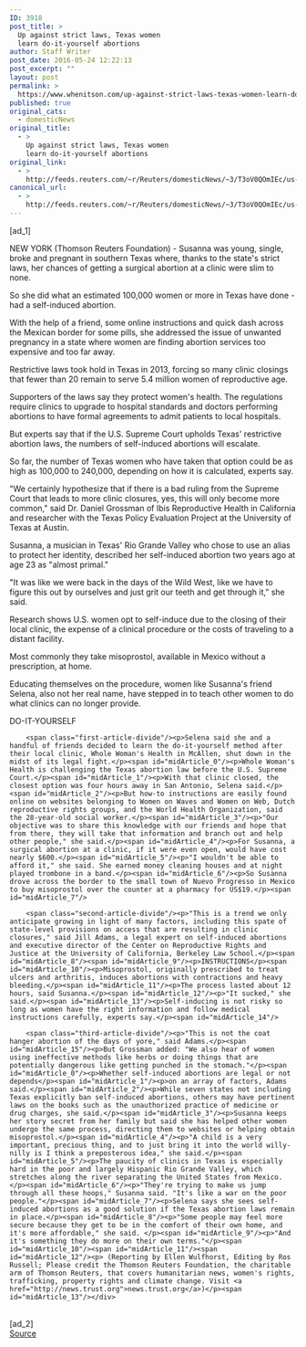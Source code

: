 ```yaml
---
ID: 3918
post_title: >
  Up against strict laws, Texas women
  learn do-it-yourself abortions
author: Staff Writer
post_date: 2016-05-24 12:22:13
post_excerpt: ""
layout: post
permalink: >
  https://www.whenitson.com/up-against-strict-laws-texas-women-learn-do-it-yourself-abortions/
published: true
original_cats:
  - domesticNews
original_title:
  - >
    Up against strict laws, Texas women
    learn do-it-yourself abortions
original_link:
  - >
    http://feeds.reuters.com/~r/Reuters/domesticNews/~3/T3oV0QOmIEc/us-abortion-usa-texas-doityourself-idUSKCN0YF1BC
canonical_url:
  - >
    http://feeds.reuters.com/~r/Reuters/domesticNews/~3/T3oV0QOmIEc/us-abortion-usa-texas-doityourself-idUSKCN0YF1BC
---
```

 [ad_1]
<br><div id="articleText">
<span id="midArticle_start"/>

<span id="midArticle_0"/><span class="focusParagraph" readability="8"><p>NEW YORK (Thomson Reuters Foundation) - Susanna was young, single, broke and pregnant in southern Texas where, thanks to the state's strict laws, her chances of getting a surgical abortion at a clinic were slim to none.</p></span><span id="midArticle_1"/><p>So she did what an estimated 100,000 women or more in Texas have done - had a self-induced abortion. </p><span id="midArticle_2"/><p>With the help of a friend, some online instructions and quick dash across the Mexican border for some pills, she addressed the issue of unwanted pregnancy in a state where women are finding abortion services too expensive and too far away.</p><span id="midArticle_3"/><p>Restrictive laws took hold in Texas in 2013, forcing so many clinic closings that fewer than 20 remain to serve 5.4 million women of reproductive age.</p><span id="midArticle_4"/><p>Supporters of the laws say they protect women's health. The regulations require clinics to upgrade to hospital standards and doctors performing abortions to have formal agreements to admit patients to local hospitals.</p><span id="midArticle_5"/><p>But experts say that if the U.S. Supreme Court upholds Texas' restrictive abortion laws, the numbers of self-induced abortions will escalate.</p><span id="midArticle_6"/><p>So far, the number of Texas women who have taken that option could be as high as 100,000 to 240,000, depending on how it is calculated, experts say.</p><span id="midArticle_7"/><p>"We certainly hypothesize that if there is a bad ruling from the Supreme Court that leads to more clinic closures, yes, this will only become more common," said Dr. Daniel Grossman of Ibis Reproductive Health in California and researcher with the Texas Policy Evaluation Project at the University of Texas at Austin.</p><span id="midArticle_8"/><p>Susanna, a musician in Texas' Rio Grande Valley who chose to use an alias to protect her identity, described her self-induced abortion two years ago at age 23 as "almost primal."</p><span id="midArticle_9"/><p>"It was like we were back in the days of the Wild West, like we have to figure this out by ourselves and just grit our teeth and get through it," she said.</p><span id="midArticle_10"/><p>Research shows U.S. women opt to self-induce due to the closing of their local clinic, the expense of a clinical procedure or the costs of traveling to a distant facility.</p><span id="midArticle_11"/><p>Most commonly they take misoprostol, available in Mexico without a prescription, at home.</p><span id="midArticle_12"/><p>Educating themselves on the procedure, women like Susanna's friend Selena, also not her real name, have stepped in to teach other women to do what clinics can no longer provide.</p><span id="midArticle_13"/><span id="midArticle_14"/><p>DO-IT-YOURSELF</p><span id="midArticle_15"/>
        
        <span class="first-article-divide"/><p>Selena said she and a handful of friends decided to learn the do-it-yourself method after their local clinic, Whole Woman's Health in McAllen, shut down in the midst of its legal fight.</p><span id="midArticle_0"/><p>Whole Woman's Health is challenging the Texas abortion law before the U.S. Supreme Court.</p><span id="midArticle_1"/><p>With that clinic closed, the closest option was four hours away in San Antonio, Selena said.</p><span id="midArticle_2"/><p>But how-to instructions are easily found online on websites belonging to Women on Waves and Women on Web, Dutch reproductive rights groups, and the World Health Organization, said the 28-year-old social worker.</p><span id="midArticle_3"/><p>"Our objective was to share this knowledge with our friends and hope that from there, they will take that information and branch out and help other people," she said.</p><span id="midArticle_4"/><p>For Susanna, a surgical abortion at a clinic, if it were even open, would have cost nearly $600.</p><span id="midArticle_5"/><p>"I wouldn't be able to afford it," she said. She earned money cleaning houses and at night played trombone in a band.</p><span id="midArticle_6"/><p>So Susanna drove across the border to the small town of Nuevo Progresso in Mexico to buy misoprostol over the counter at a pharmacy for US$19.</p><span id="midArticle_7"/>
        
        <span class="second-article-divide"/><p>"This is a trend we only anticipate growing in light of many factors, including this spate of state-level provisions on access that are resulting in clinic closures," said Jill Adams, a legal expert on self-induced abortions and executive director of the Center on Reproductive Rights and Justice at the University of California, Berkeley Law School.</p><span id="midArticle_8"/><span id="midArticle_9"/><p>INSTRUCTIONS</p><span id="midArticle_10"/><p>Misoprostol, originally prescribed to treat ulcers and arthritis, induces abortions with contractions and heavy bleeding.</p><span id="midArticle_11"/><p>The process lasted about 12 hours, said Susanna.</p><span id="midArticle_12"/><p>"It sucked," she said.</p><span id="midArticle_13"/><p>Self-inducing is not risky so long as women have the right information and follow medical instructions carefully, experts say.</p><span id="midArticle_14"/>
        
        <span class="third-article-divide"/><p>"This is not the coat hanger abortion of the days of yore," said Adams.</p><span id="midArticle_15"/><p>But Grossman added: "We also hear of women using ineffective methods like herbs or doing things that are potentially dangerous like getting punched in the stomach."</p><span id="midArticle_0"/><p>Whether self-induced abortions are legal or not depends</p><span id="midArticle_1"/><p>on an array of factors, Adams said.</p><span id="midArticle_2"/><p>While seven states not including Texas explicitly ban self-induced abortions, others may have pertinent laws on the books such as the unauthorized practice of medicine or drug charges, she said.</p><span id="midArticle_3"/><p>Susanna keeps her story secret from her family but said she has helped other women undergo the same process, directing them to websites or helping obtain misoprostol.</p><span id="midArticle_4"/><p>"A child is a very important, precious thing, and to just bring it into the world willy-nilly is I think a preposterous idea," she said.</p><span id="midArticle_5"/><p>The paucity of clinics in Texas is especially hard in the poor and largely Hispanic Rio Grande Valley, which stretches along the river separating the United States from Mexico.</p><span id="midArticle_6"/><p>"They're trying to make us jump through all these hoops," Susanna said. "It's like a war on the poor people."</p><span id="midArticle_7"/><p>Selena says she sees self-induced abortions as a good solution if the Texas abortion laws remain in place.</p><span id="midArticle_8"/><p>"Some people may feel more secure because they get to be in the comfort of their own home, and it's more affordable," she said. </p><span id="midArticle_9"/><p>"And it's something they do more on their own terms."</p><span id="midArticle_10"/><span id="midArticle_11"/><span id="midArticle_12"/><p> (Reporting by Ellen Wulfhorst, Editing by Ros Russell; Please credit the Thomson Reuters Foundation, the charitable arm of Thomson Reuters, that covers humanitarian news, women's rights, trafficking, property rights and climate change. Visit <a href="http://news.trust.org">news.trust.org</a>)</p><span id="midArticle_13"/></div>
<br>[ad_2]
<br><a href="http://feeds.reuters.com/~r/Reuters/domesticNews/~3/T3oV0QOmIEc/us-abortion-usa-texas-doityourself-idUSKCN0YF1BC">Source </a>